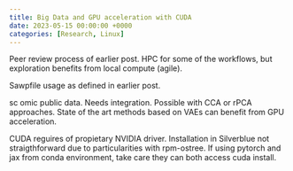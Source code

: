 ```yaml
---
title: Big Data and GPU acceleration with CUDA
date: 2023-05-15 00:00:00 +0000
categories: [Research, Linux]
---
```


Peer review process of earlier post. HPC for some of the workflows, but exploration benefits from local compute (agile).

Sawpfile usage as defined in earlier post.

sc omic public data. Needs integration. Possible with CCA or rPCA approaches. State of the art methods based on VAEs can benefit from GPU acceleration.

CUDA reguires of propietary NVIDIA driver. Installation in Silverblue not straigthforward due to particularities with rpm-ostree. If using pytorch and jax from conda environment, take care they can both access cuda install.
